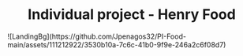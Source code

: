 <h1 align='center'>Individual project - Henry Food</h1>
![LandingBg](https://github.com/Jpenagos32/PI-Food-main/assets/111212922/3530b10a-7c6c-41b0-9f9e-246a2c6f08d7)
